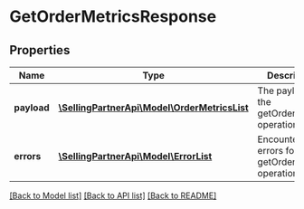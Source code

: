 # GetOrderMetricsResponse

## Properties
Name | Type | Description | Notes
------------ | ------------- | ------------- | -------------
**payload** | [**\SellingPartnerApi\Model\OrderMetricsList**](OrderMetricsList.md) | The payload for the getOrderMetrics operation. | [optional] 
**errors** | [**\SellingPartnerApi\Model\ErrorList**](ErrorList.md) | Encountered errors for the getOrderMetrics operation. | [optional] 

[[Back to Model list]](../README.md#documentation-for-models) [[Back to API list]](../README.md#documentation-for-api-endpoints) [[Back to README]](../README.md)


